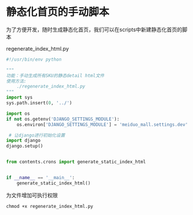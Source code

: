 # 静态化首页的手动脚本

为了方便开发，随时生成静态化首页，我们可以在scripts中新建静态化首页的脚本

regenerate_index_html.py

```python
#!/usr/bin/env python

"""
功能：手动生成所有SKU的静态detail html文件
使用方法:
    ./regenerate_index_html.py
"""
import sys
sys.path.insert(0, '../')

import os
if not os.getenv('DJANGO_SETTINGS_MODULE'):
    os.environ['DJANGO_SETTINGS_MODULE'] = 'meiduo_mall.settings.dev'

 # 让django进行初始化设置
import django
django.setup()


from contents.crons import generate_static_index_html


if __name__ == '__main__':
    generate_static_index_html()
```

为文件增加可执行权限

```shell
chmod +x regenerate_index_html.py
```

